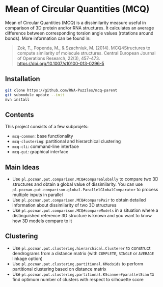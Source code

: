 # Mean of Circular Quantities (MCQ)

Mean of Circular Quantities (MCQ) is a dissimilarity measure useful in comparison of 3D protein and/or RNA structures. It calculates an average difference between corresponding torsion angle values (rotations around bonds). More information can be found in:
> Zok, T., Popenda, M., & Szachniuk, M. (2014). MCQ4Structures to compute similarity of molecule structures. Central European Journal of Operations Research, 22(3), 457–473. https://doi.org/10.1007/s10100-013-0296-5

## Installation

```sh
git clone https://github.com/RNA-Puzzles/mcq-parent
git submodule update --init
mvn install
```

## Contents

This project consists of a few subprojets:
- `mcq-common`: base functionality
- `mcq-clustering`: partitional and hierarchical clustering
- `mcq-cli`: command-line interface
- `mcq-gui`: graphical interface

## Main Ideas

- Use `pl.poznan.put.comparison.MCQ#compareGlobally` to compare two 3D structures and obtain a global value of dissimilarity. You can use `pl.poznan.put.comparison.global.ParallelGlobalComparator` to process multiple inputs in parallel
- Use `pl.poznan.put.comparison.MCQ#comparePair` to obtain detailed information about dissimilarity of two 3D structures
- Use `pl.poznan.put.comparison.MCQ#compareModels` in a situation where a distinguished reference 3D structure is known and you want to know how 3D models compare to it

## Clustering

- Use `pl.poznan.put.clustering.hierarchical.Clusterer` to construct dendrograms from a distance matrix (with `COMPLETE`, `SINGLE` or `AVERAGE` linkage option)
- Use `pl.poznan.put.clustering.partitional.KMedoids` to perform partitional clustering based on distance matrix
- Use `pl.poznan.put.clustering.partitional.KScanner#parallelScan` to find optimum number of clusters with respect to silhouette score
